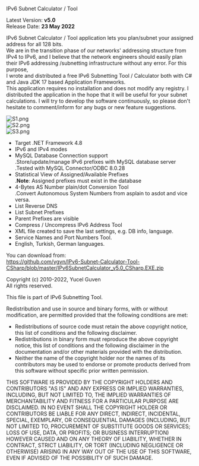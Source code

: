 IPv6 Subnet Calculator / Tool

Latest Version: **v5.0**    
Release Date: **23 May 2022**   

IPv6 Subnet Calculator / Tool application lets you plan/subnet your assigned address for all 128 bits.   
We are in the transition phase of our networks' addressing structure from IPv4 to IPv6, and I believe that the network engineers should easily plan their IPv6 addressing /subnetting infrastructure without any error. For this purpose,    
I wrote and distributed a free IPv6 Subnetting Tool / Calculator both with C# and Java JDK 17 based Application Frameworks.    
This application requires no installation and does not modify any registry.
I distributed the application in the hope that it will be useful for your subnet calculations.
I will try to develop the software continuously, so please don't hesitate to comment/inform for any bugs or new feature suggestions.   

![S1.png](https://raw.githubusercontent.com/ygvn/IPv6-Subnet-Calculator-Tool-CSharp/master/S1.png)    
![S2.png](https://raw.githubusercontent.com/ygvn/IPv6-Subnet-Calculator-Tool-CSharp/master/S2.png)    
![S3.png](https://raw.githubusercontent.com/ygvn/IPv6-Subnet-Calculator-Tool-CSharp/master/S3.png)     


* Target .NET Framework 4.8     
* IPv6 and IPv4 modes     
* MySQL Database Connection support     
  .Store/update/manage IPv6 prefixes with MySQL database server   
  .Tested with MySQL Connector/ODBC 8.0.28   
* Statistical View of Assigned/Available Prefixes   
  .**Note**: Assigned prefixes must exist in the database   
* 4-Bytes AS Number plain/dot Conversion Tool   
  .Convert Autonomous System Numbers from asplain to asdot and vice versa.   
* List Reverse DNS   
* List Subnet Prefixes   
* Parent Prefixes are visible   
* Compress / Uncompress IPv6 Address Tool    
* XML file created to save the last settings, e.g. DB info, language.
* Service Names and Port  Numbers Tool.
* English, Turkish, German languages.

You can download from:   
https://github.com/ygvn/IPv6-Subnet-Calculator-Tool-CSharp/blob/master/IPv6SubnetCalculator_v5.0_CSharp.EXE.zip


Copyright (c) 2010-2022, Yucel Guven   
All rights reserved.

This file is part of IPv6 Subnetting Tool.

Redistribution and use in source and binary forms, with or without
modification, are permitted provided that the following conditions are met:

 * Redistributions of source code must retain the above copyright notice, this
   list of conditions and the following disclaimer.
 * Redistributions in binary form must reproduce the above copyright notice,
   this list of conditions and the following disclaimer in the documentation
   and/or other materials provided with the distribution.
 * Neither the name of the copyright holder nor the names of its
   contributors may be used to endorse or promote products derived from
   this software without specific prior written permission.

THIS SOFTWARE IS PROVIDED BY THE COPYRIGHT HOLDERS AND CONTRIBUTORS "AS IS"
AND ANY EXPRESS OR IMPLIED WARRANTIES, INCLUDING, BUT NOT LIMITED TO, THE
IMPLIED WARRANTIES OF MERCHANTABILITY AND FITNESS FOR A PARTICULAR PURPOSE ARE
DISCLAIMED. IN NO EVENT SHALL THE COPYRIGHT HOLDER OR CONTRIBUTORS BE LIABLE
FOR ANY DIRECT, INDIRECT, INCIDENTAL, SPECIAL, EXEMPLARY, OR CONSEQUENTIAL
DAMAGES (INCLUDING, BUT NOT LIMITED TO, PROCUREMENT OF SUBSTITUTE GOODS OR
SERVICES; LOSS OF USE, DATA, OR PROFITS; OR BUSINESS INTERRUPTION) HOWEVER
CAUSED AND ON ANY THEORY OF LIABILITY, WHETHER IN CONTRACT, STRICT LIABILITY,
OR TORT (INCLUDING NEGLIGENCE OR OTHERWISE) ARISING IN ANY WAY OUT OF THE USE
OF THIS SOFTWARE, EVEN IF ADVISED OF THE POSSIBILITY OF SUCH DAMAGE.
